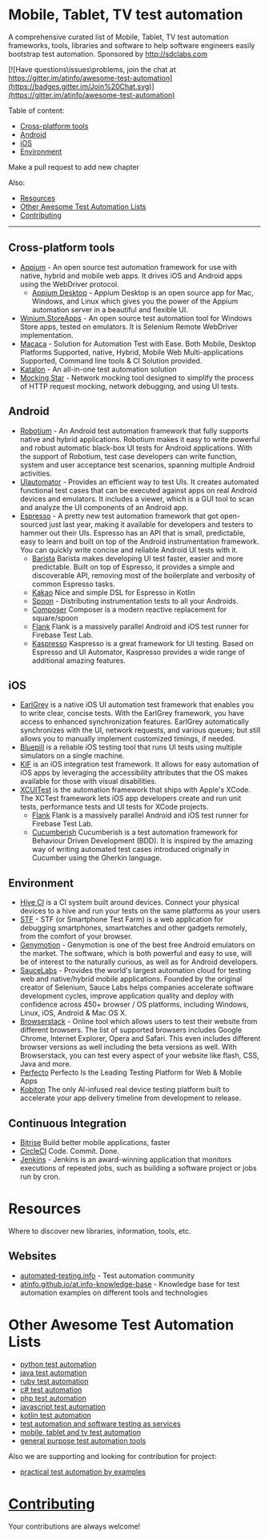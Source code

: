 # Mobile, Tablet, TV test automation

A comprehensive curated list of Mobile, Tablet, TV test automation frameworks, tools, libraries and software to help software engineers easily bootstrap test automation. Sponsored by http://sdclabs.com

[![Have questions\issues\problems, join the chat at https://gitter.im/atinfo/awesome-test-automation](https://badges.gitter.im/Join%20Chat.svg)](https://gitter.im/atinfo/awesome-test-automation)

Table of content:

- [Cross-platform tools](#cross-platform-tools)
- [Android](#android)
- [iOS](#ios)
- [Environment](#environment)

Make a pull request to add new chapter

Also:

- [Resources](#resources)
- [Other Awesome Test Automation Lists](#other-awesome-test-automation-lists)
- [Contributing](#contributing)

---

## Cross-platform tools
* [Appium](http://appium.io/) - An open source test automation framework for use with native, hybrid and mobile web apps. It drives iOS and Android apps using the WebDriver protocol.
    * [Appium Desktop](https://github.com/appium/appium-desktop) - Appium Desktop is an open source app for Mac, Windows, and Linux which gives you the power of the Appium automation server in a beautiful and flexible UI.
* [Winium.StoreApps](https://github.com/2gis/Winium.StoreApps/) - An open source test automation tool for Windows Store apps, tested on emulators. It is Selenium Remote WebDriver implementation.
* [Macaca](https://macacajs.com/) - Solution for Automation Test with Ease. Both Mobile, Desktop Platforms Supported, native, Hybrid, Mobile Web Multi-applications Supported, Command line tools & CI Solution provided.
* [Katalon](https://www.katalon.com/) - An all-in-one test automation solution
* [Mocking Star](https://github.com/Trendyol/mockingstar) - Network mocking tool designed to simplify the process of HTTP request mocking, network debugging, and using UI tests.

## Android
* [Robotium](https://code.google.com/p/robotium/) - An Android test automation framework that fully supports native and hybrid applications. Robotium makes it easy to write powerful and robust automatic black-box UI tests for Android applications. With the support of Robotium, test case developers can write function, system and user acceptance test scenarios, spanning multiple Android activities.
* [UIautomator](http://developer.android.com/tools/help/uiautomator/index.html) - Provides an efficient way to test UIs. It creates automated functional test cases that can be executed against apps on real Android devices and emulators. It includes a viewer, which is a GUI tool to scan and analyze the UI components of an Android app.
* [Espresso](https://code.google.com/p/android-test-kit/wiki/Espresso) - A pretty new test automation framework that got open-sourced just last year, making it available for developers and testers to hammer out their UIs. Espresso has an API that is small, predictable, easy to learn and built on top of the Android instrumentation framework. You can quickly write concise and reliable Android UI tests with it.
    * [Barista](https://github.com/AdevintaSpain/Barista) Barista makes developing UI test faster, easier and more predictable. Built on top of Espresso, it provides a simple and discoverable API, removing most of the boilerplate and verbosity of common Espresso tasks.
    * [Kakao](https://github.com/agoda-com/Kakao) Nice and simple DSL for Espresso in Kotlin
    * [Spoon](https://github.com/square/spoon) - Distributing instrumentation tests to all your Androids.
    * [Composer](https://github.com/gojuno/composer) Composer is a modern reactive replacement for square/spoon
    * [Flank](https://github.com/Flank/flank) Flank is a massively parallel Android and iOS test runner for Firebase Test Lab.
    * [Kaspresso](https://github.com/KasperskyLab/Kaspresso) Kaspresso is a great framework for UI testing. Based on Espresso and UI Automator, Kaspresso provides a wide range of additional amazing features.

## iOS
* [EarlGrey](https://github.com/google/EarlGrey) is a native iOS UI automation test framework that enables you to write clear, concise tests. With the EarlGrey framework, you have access to enhanced synchronization features. EarlGrey automatically synchronizes with the UI, network requests, and various queues; but still allows you to manually implement customized timings, if needed.
* [Bluepill](https://github.com/linkedin/bluepill) is a reliable iOS testing tool that runs UI tests using multiple simulators on a single machine.
* [KIF](https://github.com/kif-framework/KIF) is an iOS integration test framework. It allows for easy automation of iOS apps by leveraging the accessibility attributes that the OS makes available for those with visual disabilities.
* [XCUITest](https://developer.apple.com/library/archive/documentation/DeveloperTools/Conceptual/testing_with_xcode/chapters/09-ui_testing.html) is the automation framework that ships with Apple's XCode. The XCTest framework lets iOS app developers create and run unit tests, performance tests and UI tests for XCode projects.
    * [Flank](https://github.com/Flank/flank) Flank is a massively parallel Android and iOS test runner for Firebase Test Lab.
    * [Cucumberish](https://github.com/Ahmed-Ali/Cucumberish) Cucumberish is a test automation framework for Behaviour Driven Development (BDD). It is inspired by the amazing way of writing automated test cases introduced originally in Cucumber using the Gherkin language.

## Environment

* [Hive CI](http://bbc.github.io/hive-ci/) is a CI system built around devices. Connect your physical devices to a hive and run your tests on the same platforms as your users
* [STF](https://github.com/openstf/stf) - STF (or Smartphone Test Farm) is a web application for debugging smartphones, smartwatches and other gadgets remotely, from the comfort of your browser.
* [Genymotion](https://www.genymotion.com/) - Genymotion is one of the best free Android emulators on the market. The software, which is both powerful and easy to use, will be of interest to the naturally curious, as well as for Android developers.
* [SauceLabs](https://saucelabs.com/) - Provides the world's largest automation cloud for testing web and native/hybrid mobile applications. Founded by the original creator of Selenium, Sauce Labs helps companies accelerate software development cycles, improve application quality and deploy with confidence across 450+ browser / OS platforms, including Windows, Linux, iOS, Android & Mac OS X.
* [Browserstack](http://www.browserstack.com/) - Online tool which allows users to test their website from different browsers. The list of supported browsers includes Google Chrome, Internet Explorer, Opera and Safari. This even includes different browser versions as well including the beta versions as well. With Browserstack, you can test every aspect of your website like flash, CSS, Java and more.
* [Perfecto](https://www.perfecto.io/) Perfecto Is the Leading Testing Platform for Web & Mobile Apps
* [Kobiton](https://kobiton.com/) The only AI-infused real device testing platform built to accelerate your app delivery timeline from development to release.

## Continuous Integration

* [Bitrise](https://www.bitrise.io/) Build better mobile applications, faster
* [CircleCI](https://circleci.com/) Code. Commit. Done.
* [Jenkins](http://jenkins-ci.org/) - Jenkins is an award-winning application that monitors executions of repeated jobs, such as building a software project or jobs run by cron.

# Resources
Where to discover new libraries, information, tools, etc.

## Websites

* [automated-testing.info](http://automated-testing.info) - Test automation community
* [atinfo.github.io/at.info-knowledge-base](http://atinfo.github.io/at.info-knowledge-base/)  - Knowledge base for test automation examples on different tools and technologies

# Other Awesome Test Automation Lists

* [python test automation](https://github.com/atinfo/awesome-test-automation/blob/master/python-test-automation.md) 
* [java test automation](https://github.com/atinfo/awesome-test-automation/blob/master/java-test-automation.md) 
* [ruby test automation](https://github.com/atinfo/awesome-test-automation/blob/master/ruby-test-automation.md) 
* [c# test automation](https://github.com/atinfo/awesome-test-automation/blob/master/c%23-test-automation.md) 
* [php test automation](https://github.com/atinfo/awesome-test-automation/blob/master/php-test-automation.md) 
* [javascript test automation](https://github.com/atinfo/awesome-test-automation/blob/master/javascript-test-automation.md) 
* [kotlin test automation](https://github.com/atinfo/awesome-test-automation/blob/master/kotlin-test-automation.md) 
* [test automation and software testing as services](https://github.com/atinfo/awesome-test-automation/blob/master/automation-and-testing-as-service.md) 
* [mobile, tablet and tv test automation](https://github.com/atinfo/awesome-test-automation/blob/master/mobile-test-automation.md)
* [general purpose test automation tools](https://github.com/atinfo/awesome-test-automation/blob/master/general-purpose-test-automation-tools.md)

Also we are supporting and looking for contribution for project:

* [practical test automation by examples](https://github.com/atinfo/at.info-knowledge-base)

# [Contributing](https://github.com/atinfo/awesome-test-automation/blob/master/CONTRIBUTING.md)
Your contributions are always welcome!
